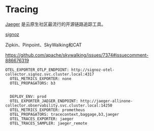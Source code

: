 # Tracing

[Jaeger](https://github.com/jaegertracing/jaeger/) 是云原生社区最流行的开源链路追踪工具。

[signoz](https://signoz.io/)

Zipkin、Pinpoint、SkyWalking和CAT 

https://github.com/apache/skywalking/issues/7374#issuecomment-886676319 

```
OTEL_EXPORTER_OTLP_ENDPOINT: http://signoz-otel-collector.signoz.svc.cluster.local:4317
  OTEL_METRICS_EXPORTER: none
  OTEL_PROPAGATORS: b3


  DEPLOY_ENV: prod
  OTEL_EXPORTER_JAEGER_ENDPOINT: http://jaeger-allinone-collector.observability.svc.cluster.local:14250
  OTEL_METRICS_EXPORTER: prometheus
  OTEL_PROPAGATORS: tracecontext,baggage,b3,jaeger
  OTEL_TRACES_EXPORTER: jaeger
  OTEL_TRACES_SAMPLER: jaeger_remote
```